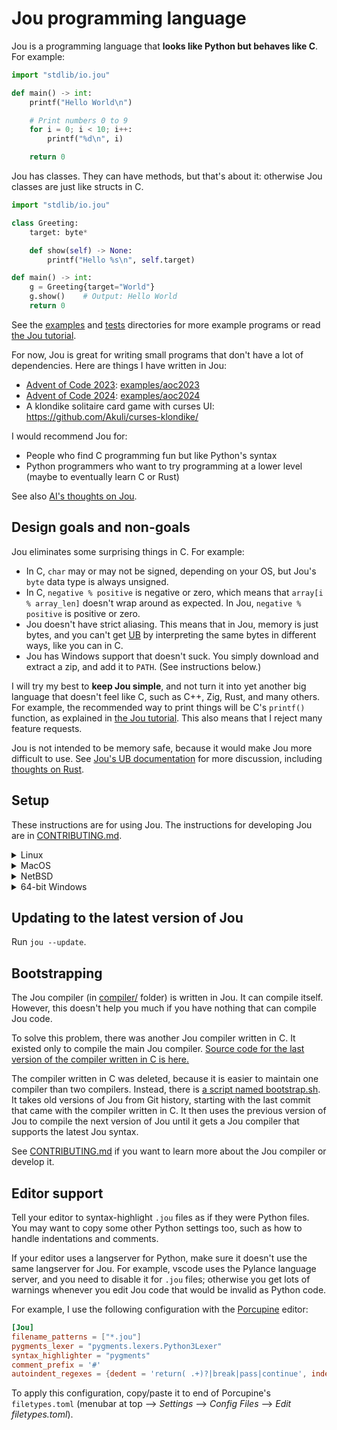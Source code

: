 # Jou programming language

Jou is a programming language that **looks like Python but behaves like C**.
For example:

```python
import "stdlib/io.jou"

def main() -> int:
    printf("Hello World\n")

    # Print numbers 0 to 9
    for i = 0; i < 10; i++:
        printf("%d\n", i)

    return 0
```

Jou has classes. They can have methods, but that's about it:
otherwise Jou classes are just like structs in C.

```python
import "stdlib/io.jou"

class Greeting:
    target: byte*

    def show(self) -> None:
        printf("Hello %s\n", self.target)

def main() -> int:
    g = Greeting{target="World"}
    g.show()    # Output: Hello World
    return 0
```

See the [examples](./examples/) and [tests](./tests/) directories for more example programs
or read [the Jou tutorial](./doc/tutorial.md).

For now, Jou is great for writing small programs that don't have a lot of dependencies.
Here are things I have written in Jou:
- [Advent of Code 2023](https://adventofcode.com/2023/): [examples/aoc2023](./examples/aoc2023/)
- [Advent of Code 2024](https://adventofcode.com/2024/): [examples/aoc2024](./examples/aoc2024/)
- A klondike solitaire card game with curses UI: https://github.com/Akuli/curses-klondike/

I would recommend Jou for:
- People who find C programming fun but like Python's syntax
- Python programmers who want to try programming at a lower level (maybe to eventually learn C or Rust)

See also [AI's thoughts on Jou](doc/ai-thoughts.md).


## Design goals and non-goals

Jou eliminates some surprising things in C. For example:
- In C, `char` may or may not be signed, depending on your OS,
    but Jou's `byte` data type is always unsigned.
- In C, `negative % positive` is negative or zero,
    which means that `array[i % array_len]` doesn't wrap around as expected.
    In Jou, `negative % positive` is positive or zero.
- Jou doesn't have strict aliasing.
    This means that in Jou, memory is just bytes,
    and you can't get [UB](doc/ub.md) by interpreting the same bytes in different ways,
    like you can in C.
- Jou has Windows support that doesn't suck.
    You simply download and extract a zip, and add it to `PATH`.
    (See instructions below.)

I will try my best to **keep Jou simple**,
and not turn it into yet another big language that doesn't feel like C,
such as C++, Zig, Rust, and many others.
For example, the recommended way to print things will be C's `printf()` function,
as explained in [the Jou tutorial](./doc/tutorial.md#cs-standard-library-libc).
This also means that I reject many feature requests.

Jou is not intended to be memory safe, because it would make Jou more difficult to use.
See [Jou's UB documentation](./doc/ub.md) for more discussion,
including [thoughts on Rust](./doc/ub.md#rusts-approach-to-ub).


## Setup

These instructions are for using Jou.
The instructions for developing Jou are in [CONTRIBUTING.md](CONTRIBUTING.md).

<details> <summary>Linux</summary>

1. Install the dependencies:
    ```
    $ sudo apt install git llvm-19-dev clang-19 make
    ```
    Let me know if you use a distro that doesn't have `apt`,
    and you need help with this step.
2. Download and compile Jou.
    ```
    $ git clone https://github.com/Akuli/jou
    $ cd jou
    $ make
    ```
3. Run the hello world program to make sure that Jou works:
    ```
    $ ./jou examples/hello.jou
    Hello World
    ```
    You can now run other Jou programs in the same way.
4. (Optional) If you want to run Jou programs with simply `jou filename`
    instead of something like `./jou filename` or `/full/path/to/jou filename`,
    you can add the `jou` directory to your PATH.
    To do so, edit `~/.bashrc` (or whatever other file you have instead, e.g. `~/.zshrc`):
    ```
    $ nano ~/.bashrc
    ```
    Add the following line to the end:
    ```
    export PATH="$PATH:/home/yourname/jou/"
    ```
    Replace `/home/yourname/jou/` with the path to the folder (not the executable file) where you downloaded Jou.
    Note that the `~` character does not work here,
    so you need to use a full path (or `$HOME`) instead.

These LLVM/clang versions are supported:
- LLVM 15 with clang 15
- LLVM 16 with clang 16
- LLVM 17 with clang 17
- LLVM 18 with clang 18
- LLVM 19 with clang 19

By default, the `make` command picks the latest available version.
You can also specify the version manually by setting the `LLVM_CONFIG` variable:

```
$ sudo apt install llvm-15-dev clang-15
$ make clean    # Delete files that were compiled with previous LLVM version
$ LLVM_CONFIG=llvm-config-15 make
```

</details>

<details> <summary>MacOS</summary>

MacOS support is somewhat new. Please create an issue if something doesn't work.

1. Install Git, make and LLVM 15.
    If you do software development on MacOS, you probably already have Git and make,
    because they come with Xcode Command Line Tools.
    You can use [brew](https://brew.sh/) to install LLVM:
    ```
    $ brew install llvm@15
    ```
    Instead of LLVM 15, you can also use any other supported LLVM version:
    - `llvm@15`
    - `llvm@16`
    - `llvm@17`
    - `llvm@18`
    - `llvm@19`
2. Download and compile Jou.
    ```
    $ git clone https://github.com/Akuli/jou
    $ cd jou
    $ make
    ```
3. Run the hello world program to make sure that Jou works:
    ```
    $ ./jou examples/hello.jou
    Hello World
    ```
    You can now run other Jou programs in the same way.
4. (Optional) If you want to run Jou programs with simply `jou filename`
    instead of something like `./jou filename` or `/full/path/to/jou filename`,
    you can add the `jou` directory to your PATH.
    To do so, edit `~/.bashrc` (or whatever other file you have instead, e.g. `~/.zshrc`):
    ```
    $ nano ~/.bashrc
    ```
    Add the following line to the end:
    ```
    export PATH="$PATH:/Users/yourname/jou/"
    ```
    Replace `/Users/yourname/jou/` with the path to the folder (not the executable file) where you downloaded Jou.
    Note that the `~` character does not work here,
    so you need to use a full path (or `$HOME`) instead.

</details>

<details> <summary>NetBSD</summary>
Support for NetBSD is still experimental. Please report bugs and
shortcomings.

1. Install the dependencies:
    ```
    # pkgin install bash clang git gmake
    ```
    Optionally `diffutils` can be installed for coloured diff outputs.
2. Download and compile Jou.
    ```
    $ git clone https://github.com/Akuli/jou
    $ cd jou
    $ gmake
    ```
3. Run the hello world program to make sure that Jou works:
    ```
    $ ./jou examples/hello.jou
    Hello World
    ```
    You can now run other Jou programs in the same way.
4. (Optional) If you want to run Jou programs with simply `jou
    filename` instead of something like `./jou filename` or
    `/full/path/to/jou filename`, you can add the `jou` directory to
    your PATH.  Refer to the manual page of your login shell for exact
    syntax.

NB: Using Clang and LLVM libraries built as a part of the base system
is not currently supported.

</details>

<details> <summary>64-bit Windows</summary>

1. Go to releases on GitHub. It's in the sidebar at right.
2. Choose a release (latest is probably good) and download a `.zip` file whose name starts with `jou_windows_64bit_`.
3. Extract the zip file somewhere on your computer.
4. You should now have a folder that contains `jou.exe`, lots of `.dll` files, and subfolders named `stdlib` and `mingw64`.
    Add this folder to `PATH`.
    If you don't know how to add a folder to `PATH`,
    you can e.g. search "windows add to path" on youtube.
5. Write Jou code into a file and run `jou filename.jou` on a command prompt.
    Try [the hello world program](examples/hello.jou), for example.

</details>


## Updating to the latest version of Jou

Run `jou --update`.


## Bootstrapping

The Jou compiler (in [compiler/](./compiler/) folder) is written in Jou.
It can compile itself.
However, this doesn't help you much if you have nothing that can compile Jou code.

To solve this problem, there was another Jou compiler written in C.
It existed only to compile the main Jou compiler.
[Source code for the last version of the compiler written in C is here.](https://github.com/Akuli/jou/tree/1c7ce74933aea8a8862fd1d4409735b9fb7a1d7e/bootstrap_compiler)

The compiler written in C was deleted, because it is easier to maintain one compiler than two compilers.
Instead, there is [a script named bootstrap.sh](./bootstrap.sh).
It takes old versions of Jou from Git history,
starting with the last commit that came with the compiler written in C.
It then uses the previous version of Jou to compile the next version of Jou
until it gets a Jou compiler that supports the latest Jou syntax.

See [CONTRIBUTING.md](CONTRIBUTING.md)
if you want to learn more about the Jou compiler or develop it.


## Editor support

Tell your editor to syntax-highlight `.jou` files as if they were Python files.
You may want to copy some other Python settings too,
such as how to handle indentations and comments.

If your editor uses a langserver for Python,
make sure it doesn't use the same langserver for Jou.
For example, vscode uses the Pylance language server,
and you need to disable it for `.jou` files;
otherwise you get lots of warnings whenever you edit
Jou code that would be invalid as Python code.

For example, I use the following configuration with the
[Porcupine](https://github.com/Akuli/porcupine) editor:

```toml
[Jou]
filename_patterns = ["*.jou"]
pygments_lexer = "pygments.lexers.Python3Lexer"
syntax_highlighter = "pygments"
comment_prefix = '#'
autoindent_regexes = {dedent = 'return( .+)?|break|pass|continue', indent = '.*:'}
```

To apply this configuration, copy/paste it to end of Porcupine's `filetypes.toml`
(menubar at top --> *Settings* --> *Config Files* --> *Edit filetypes.toml*).
